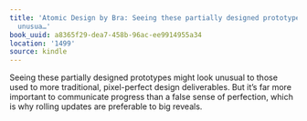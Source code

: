 ```yaml
---
title: 'Atomic Design by Bra: Seeing these partially designed prototypes might look
  unusua…'
book_uuid: a8365f29-dea7-458b-96ac-ee9914955a34
location: '1499'
source: kindle
---
```


Seeing these partially designed prototypes might look unusual to those used to more traditional, pixel-perfect design deliverables. But it’s far more important to communicate progress than a false sense of perfection, which is why rolling updates are preferable to big reveals.